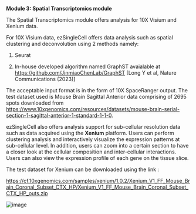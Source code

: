 **Module 3: Spatial Transcriptomics module**

The Spatial Transcriptomics module offers analysis for 10X Visium and Xenium data. 

For 10X Visium data, ezSingleCell offers data analysis such as spatial clustering and deconvolution using 2 methods namely:

1. Seurat

2. In-house developed algorithm named GraphST avaialable at https://github.com/JinmiaoChenLab/GraphST [Long Y et al, Nature Communications (2023)]

The acceptable input format is in the form of 10X SpaceRanger output. The test dataset used is Mouse Brain Sagittal Anterior data comprising of 2695 spots downloaded from https://www.10xgenomics.com/resources/datasets/mouse-brain-serial-section-1-sagittal-anterior-1-standard-1-1-0. 

ezSingleCell also offers analysis support for sub-cellular resolution data such as data acquired using the **Xenium** platform. Users can perform clustering analysis and interactively visualize the expression patterns at sub-cellular level. In addition, users can zoom into a certain section to have a closer look at the cellular composition and inter-cellular interactions. Users can also view the expression profile of each gene on the tissue slice.

The test dataset for Xenium can be downloaded using the link :

https://cf.10xgenomics.com/samples/xenium/1.0.2/Xenium_V1_FF_Mouse_Brain_Coronal_Subset_CTX_HP/Xenium_V1_FF_Mouse_Brain_Coronal_Subset_CTX_HP_outs.zip

![image](https://github.com/JinmiaoChenLab/ezSingleCell2/assets/8286779/3878d12b-c808-4b0f-8c24-e46d36b39cba)

